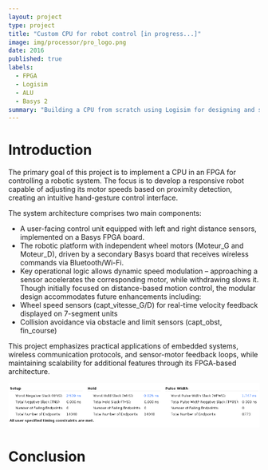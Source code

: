 ```yaml
---
layout: project
type: project
title: "Custom CPU for robot control [in progress...]"
image: img/processor/pro_logo.png
date: 2016
published: true
labels:
  - FPGA
  - Logisim
  - ALU
  - Basys 2
summary: "Building a CPU from scratch using Logisim for designing and simulating logic circuit."
---
```


# Introduction 
The primary goal of this project is to implement a CPU in an FPGA for controlling a robotic system. The focus is to develop a responsive robot capable of adjusting its motor speeds based on proximity detection, creating an intuitive hand-gesture control interface.

The system architecture comprises two main components:
- A user-facing control unit equipped with left and right distance sensors, implemented on a Basys FPGA board.
- The robotic platform with independent wheel motors (Moteur_G and Moteur_D), driven by a secondary Basys board that receives wireless commands via Bluetooth/Wi-Fi.
- Key operational logic allows dynamic speed modulation – approaching a sensor accelerates the corresponding motor, while withdrawing slows it. Though initially focused on distance-based motion control, the modular design accommodates future enhancements including:
- Wheel speed sensors (capt_vitesse_G/D) for real-time velocity feedback displayed on 7-segment units
- Collision avoidance via obstacle and limit sensors (capt_obst, fin_course)

This project emphasizes practical applications of embedded systems, wireless communication protocols, and sensor-motor feedback loops, while maintaining scalability for additional features through its FPGA-based architecture.

<p align="center">
<img class="img-fluid" src="../img/mandelbrot/timing_v2.png" > 
</p>

# Conclusion

